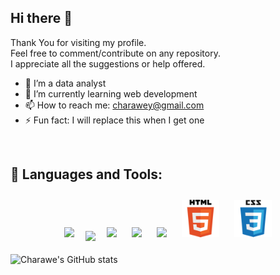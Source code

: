 ## Hi there 👋

Thank You for visiting my profile.<br>
Feel free to comment/contribute on any repository.<br>
I appreciate all the suggestions or help offered.<br>
- 🔭 I’m a data analyst
- 🌱 I’m currently learning web development 
- 📫 How to reach me: charawey@gmail.com
- ⚡ Fun fact: I will replace this when I get one 

<br />

## 🧰 Languages and Tools:
<p align="center">
<img src="https://www.vectorlogo.zone/logos/python/python-ar21.svg" height="60" style="margin:10px">
<img src="https://www.vectorlogo.zone/logos/C/C-ar21.svg" height="60" style="margin:4px">
<img src="https://www.vectorlogo.zone/logos/javascript/javascript-ar21.svg" height="60" style="margin:10px">
<img src="https://www.vectorlogo.zone/logos/angular/angular-ar21.svg" height="60" style="margin:10px">
<img src="https://www.vectorlogo.zone/logos/java/java-ar21.svg" height="60" style="margin:10px">
<img src="https://raw.githubusercontent.com/github/explore/80688e429a7d4ef2fca1e82350fe8e3517d3494d/topics/html/html.png" alt="CSS" height="60" style="vertical-align:top; margin:10px">
<img src="https://raw.githubusercontent.com/github/explore/80688e429a7d4ef2fca1e82350fe8e3517d3494d/topics/css/css.png" alt="CSS" height="60" style="margin:10px">
</p>


![Charawe's GitHub stats](https://github-readme-stats.vercel.app/api?username=Charawey-X&show_icons=true&theme=merko&hide=stars)
